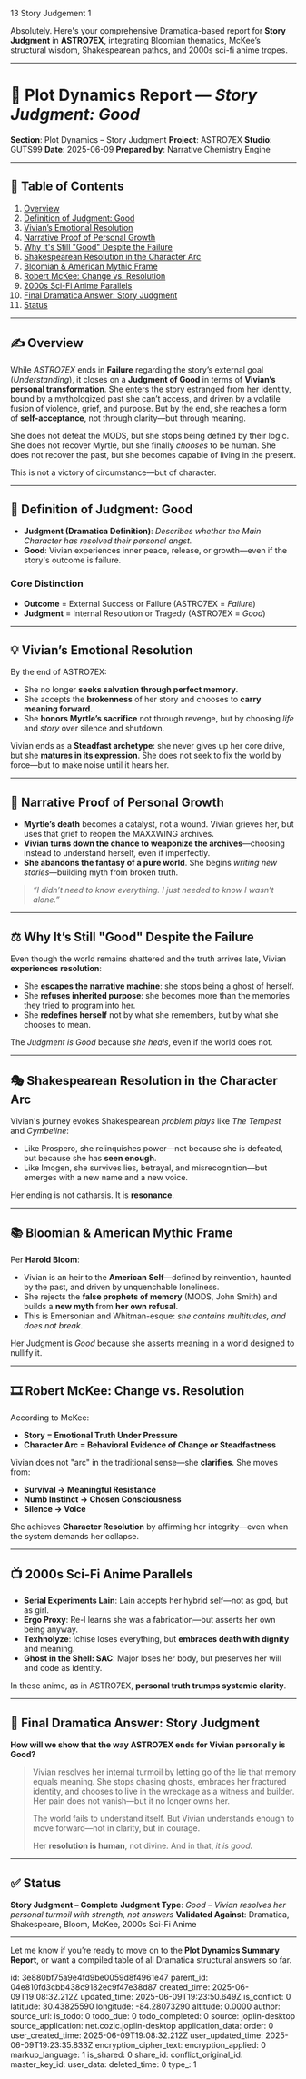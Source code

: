 13 Story Judgement 1

Absolutely. Here's your comprehensive Dramatica-based report for **Story Judgment** in **ASTRO7EX**, integrating Bloomian thematics, McKee’s structural wisdom, Shakespearean pathos, and 2000s sci-fi anime tropes.

---

# 📘 Plot Dynamics Report — *Story Judgment: Good*

**Section**: Plot Dynamics – Story Judgment
**Project**: ASTRO7EX
**Studio**: GUTS99
**Date**: 2025-06-09
**Prepared by**: Narrative Chemistry Engine

---

## 📓 Table of Contents

1. [Overview](#overview)
2. [Definition of Judgment: Good](#definition-of-judgment-good)
3. [Vivian’s Emotional Resolution](#vivians-emotional-resolution)
4. [Narrative Proof of Personal Growth](#narrative-proof-of-personal-growth)
5. [Why It's Still "Good" Despite the Failure](#why-its-still-good-despite-the-failure)
6. [Shakespearean Resolution in the Character Arc](#shakespearean-resolution-in-the-character-arc)
7. [Bloomian & American Mythic Frame](#bloomian--american-mythic-frame)
8. [Robert McKee: Change vs. Resolution](#robert-mckee-change-vs-resolution)
9. [2000s Sci-Fi Anime Parallels](#2000s-sci-fi-anime-parallels)
10. [Final Dramatica Answer: Story Judgment](#final-dramatica-answer-story-judgment)
11. [Status](#status)

---

## ✍️ Overview

While *ASTRO7EX* ends in **Failure** regarding the story’s external goal (*Understanding*), it closes on a **Judgment of Good** in terms of **Vivian’s personal transformation**. She enters the story estranged from her identity, bound by a mythologized past she can’t access, and driven by a volatile fusion of violence, grief, and purpose. But by the end, she reaches a form of **self-acceptance**, not through clarity—but through meaning.

She does not defeat the MODS, but she stops being defined by their logic.
She does not recover Myrtle, but she finally *chooses* to be human.
She does not recover the past, but she becomes capable of living in the present.

This is not a victory of circumstance—but of character.

---

## 🧠 Definition of Judgment: Good

* **Judgment (Dramatica Definition)**: *Describes whether the Main Character has resolved their personal angst.*
* **Good**: Vivian experiences inner peace, release, or growth—even if the story's outcome is failure.

### Core Distinction

* **Outcome** = External Success or Failure (ASTRO7EX = *Failure*)
* **Judgment** = Internal Resolution or Tragedy (ASTRO7EX = *Good*)

---

## 💡 Vivian’s Emotional Resolution

By the end of ASTRO7EX:

* She no longer **seeks salvation through perfect memory**.
* She accepts the **brokenness** of her story and chooses to **carry meaning forward**.
* She **honors Myrtle’s sacrifice** not through revenge, but by choosing *life* and *story* over silence and shutdown.

Vivian ends as a **Steadfast archetype**: she never gives up her core drive, but she **matures in its expression**. She does not seek to fix the world by force—but to make noise until it hears her.

---

## 📜 Narrative Proof of Personal Growth

* **Myrtle’s death** becomes a catalyst, not a wound. Vivian grieves her, but uses that grief to reopen the MAXXWING archives.
* **Vivian turns down the chance to weaponize the archives**—choosing instead to understand herself, even if imperfectly.
* **She abandons the fantasy of a pure world**. She begins *writing new stories*—building myth from broken truth.

> *“I didn’t need to know everything. I just needed to know I wasn’t alone.”*

---

## ⚖️ Why It’s Still "Good" Despite the Failure

Even though the world remains shattered and the truth arrives late, Vivian **experiences resolution**:

* She **escapes the narrative machine**: she stops being a ghost of herself.
* She **refuses inherited purpose**: she becomes more than the memories they tried to program into her.
* She **redefines herself** not by what she remembers, but by what she chooses to mean.

The *Judgment is Good* because *she heals*, even if the world does not.

---

## 🎭 Shakespearean Resolution in the Character Arc

Vivian's journey evokes Shakespearean *problem plays* like *The Tempest* and *Cymbeline*:

* Like Prospero, she relinquishes power—not because she is defeated, but because she has **seen enough**.
* Like Imogen, she survives lies, betrayal, and misrecognition—but emerges with a new name and a new voice.

Her ending is not catharsis. It is **resonance**.

---

## 📚 Bloomian & American Mythic Frame

Per **Harold Bloom**:

* Vivian is an heir to the **American Self**—defined by reinvention, haunted by the past, and driven by unquenchable loneliness.
* She rejects the **false prophets of memory** (MODS, John Smith) and builds a **new myth** from **her own refusal**.
* This is Emersonian and Whitman-esque: *she contains multitudes, and does not break*.

Her Judgment is *Good* because she asserts meaning in a world designed to nullify it.

---

## 🎞 Robert McKee: Change vs. Resolution

According to McKee:

* **Story = Emotional Truth Under Pressure**
* **Character Arc = Behavioral Evidence of Change or Steadfastness**

Vivian does not "arc" in the traditional sense—she **clarifies**. She moves from:

* **Survival → Meaningful Resistance**
* **Numb Instinct → Chosen Consciousness**
* **Silence → Voice**

She achieves **Character Resolution** by affirming her integrity—even when the system demands her collapse.

---

## 📺 2000s Sci-Fi Anime Parallels

* **Serial Experiments Lain**: Lain accepts her hybrid self—not as god, but as girl.
* **Ergo Proxy**: Re-l learns she was a fabrication—but asserts her own being anyway.
* **Texhnolyze**: Ichise loses everything, but **embraces death with dignity** and meaning.
* **Ghost in the Shell: SAC**: Major loses her body, but preserves her will and code as identity.

In these anime, as in ASTRO7EX, **personal truth trumps systemic clarity**.

---

## 🧾 Final Dramatica Answer: Story Judgment

**How will we show that the way ASTRO7EX ends for Vivian personally is Good?**

> Vivian resolves her internal turmoil by letting go of the lie that memory equals meaning. She stops chasing ghosts, embraces her fractured identity, and chooses to live in the wreckage as a witness and builder. Her pain does not vanish—but it no longer owns her.
>
> The world fails to understand itself. But Vivian understands enough to move forward—not in clarity, but in courage.
>
> Her **resolution is human**, not divine. And in that, *it is good.*

---

## ✅ Status

**Story Judgment – Complete**
**Judgment Type**: *Good – Vivian resolves her personal turmoil with strength, not answers*
**Validated Against**: Dramatica, Shakespeare, Bloom, McKee, 2000s Sci-Fi Anime

---

Let me know if you’re ready to move on to the **Plot Dynamics Summary Report**, or want a compiled table of all Dramatica structural answers so far.


id: 3e880bf75a9e4fd9be0059d8f4961e47
parent_id: 04e810fd3cbb438c9182ec9f47e38d87
created_time: 2025-06-09T19:08:32.212Z
updated_time: 2025-06-09T19:23:50.649Z
is_conflict: 0
latitude: 30.43825590
longitude: -84.28073290
altitude: 0.0000
author: 
source_url: 
is_todo: 0
todo_due: 0
todo_completed: 0
source: joplin-desktop
source_application: net.cozic.joplin-desktop
application_data: 
order: 0
user_created_time: 2025-06-09T19:08:32.212Z
user_updated_time: 2025-06-09T19:23:35.833Z
encryption_cipher_text: 
encryption_applied: 0
markup_language: 1
is_shared: 0
share_id: 
conflict_original_id: 
master_key_id: 
user_data: 
deleted_time: 0
type_: 1